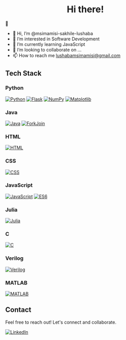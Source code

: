 <h1 align="center"> Hi there!</h1> 👋

- 👋 Hi, I’m @msimamisi-sakhile-lushaba
- 👀 I’m interested in Software Development
- 🌱 I’m currently learning JavaScript
- 💞️ I’m looking to collaborate on ...
- 📫 How to reach me lushabamsimamisi@gmail.com

<!---
msimamisi-sakhile/msimamisi-sakhile is a ✨ special ✨ repository because its `README.md` (this file) appears on your GitHub profile.
You can click the Preview link to take a look at your changes.
--->


## Tech Stack

### Python

[![Python](https://img.shields.io/badge/Python-3776AB?style=for-the-badge&logo=python&logoColor=white&labelColor=306998)](https://www.python.org/)
[![Flask](https://img.shields.io/badge/Flask-000000?style=for-the-badge&logo=flask&logoColor=white&labelColor=black)](https://flask.palletsprojects.com/)
[![NumPy](https://img.shields.io/badge/NumPy-013243?style=for-the-badge&logo=numpy&logoColor=white&labelColor=013243)](https://numpy.org/)
[![Matplotlib](https://img.shields.io/badge/Matplotlib-3776AB?style=for-the-badge&logo=matplotlib&logoColor=white&labelColor=3776AB)](https://matplotlib.org/)


### Java

[![Java](https://img.shields.io/badge/Java-007396?style=for-the-badge&logo=java&logoColor=white&labelColor=red)](https://www.java.com/)
[![ForkJoin](https://img.shields.io/badge/ForkJoin-Java-007396?style=for-the-badge&labelColor=red)](https://docs.oracle.com/javase/7/docs/api/java/util/concurrent/ForkJoinPool.html)

### HTML

[![HTML](https://img.shields.io/badge/HTML5-E34F26?style=for-the-badge&logo=html5&logoColor=white&labelColor=E34F26)](https://developer.mozilla.org/en-US/docs/Web/HTML)


### CSS

[![CSS](https://img.shields.io/badge/CSS3-1572B6?style=for-the-badge&logo=css3&logoColor=white&labelColor=1572B6)](https://developer.mozilla.org/en-US/docs/Web/CSS)


### JavaScript

[![JavaScript](https://img.shields.io/badge/JavaScript-F7DF1E?style=for-the-badge&logo=javascript&logoColor=black&labelColor=F7DF1E)](https://developer.mozilla.org/en-US/docs/Web/JavaScript)
[![ES6](https://img.shields.io/badge/ES6-ECMAScript_6-F7DF1E?style=for-the-badge&labelColor=blue)](https://www.ecma-international.org/ecma-262/6.0/)

### Julia

[![Julia](https://img.shields.io/badge/Julia-9558B2?style=for-the-badge&logo=julia&logoColor=white&labelColor=9558B2)](https://julialang.org/)


### C

[![C](https://img.shields.io/badge/C-A8B9CC?style=for-the-badge&logo=c&logoColor=white&labelColor=A8B9CC)](https://en.wikipedia.org/wiki/C_(programming_language))


### Verilog

[![Verilog](https://img.shields.io/badge/Verilog-4285F4?style=for-the-badge&logoColor=white&labelColor=4285F4)](https://en.wikipedia.org/wiki/Verilog)

### MATLAB

[![MATLAB](https://img.shields.io/badge/MATLAB-0076A8?style=for-the-badge&logo=mathworks&logoColor=white&labelColor=0076A8)](https://www.mathworks.com/products/matlab.html)



## Contact

Feel free to reach out! Let's connect and collaborate.

[![LinkedIn](https://img.shields.io/badge/LinkedIn-Profile-informational?style=for-the-badge&logo=linkedin&logoColor=white&labelColor=blue)](https://www.linkedin.com/in/msimamisi/)

